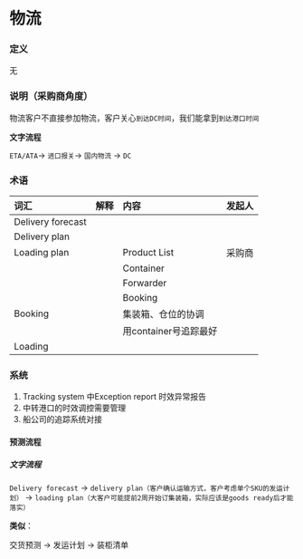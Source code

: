 # 物流

### 定义

无

### 说明（采购商角度）

物流客户不直接参加物流，客户关心`到达DC时间`，我们能拿到`到达港口时间`

**文字流程**

`ETA/ATA`-&gt; `进口报关`-&gt; `国内物流` -&gt; `DC`

### 术语

| 词汇 | 解释 | 内容 | 发起人 |
| :--- | :--- | :--- | :--- |
| Delivery forecast |  |  |  |
| Delivery plan |  |  |  |
| Loading plan |  | Product List | 采购商 |
|  |  | Container |  |
|  |  | Forwarder |  |
|  |  | Booking |  |
| Booking |  | 集装箱、仓位的协调 |  |
|  |  | 用container号追踪最好 |  |
| Loading |  |  |  |

### 系统

1. Tracking system 中Exception report 时效异常报告
2. 中转港口的时效调控需要管理
3. 船公司的追踪系统对接

#### 预测流程

##### 文字流程

`Delivery forecast` -&gt; `delivery plan（客户确认运输方式，客户考虑单个SKU的发运计划）` -&gt; `loading plan（大客户可能提前2周开始订集装箱，实际应该是goods ready后才能落实）`

**类似**：

交货预测 -&gt; 发运计划 -&gt; 装柜清单


